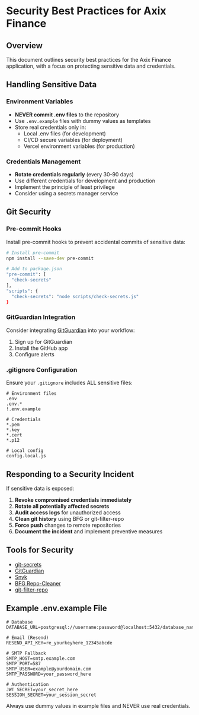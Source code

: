 # Security Best Practices for Axix Finance

## Overview

This document outlines security best practices for the Axix Finance application, with a focus on protecting sensitive data and credentials.

## Handling Sensitive Data

### Environment Variables

- **NEVER commit .env files** to the repository
- Use `.env.example` files with dummy values as templates
- Store real credentials only in:
  - Local .env files (for development)
  - CI/CD secure variables (for deployment)
  - Vercel environment variables (for production)

### Credentials Management

- **Rotate credentials regularly** (every 30-90 days)
- Use different credentials for development and production
- Implement the principle of least privilege
- Consider using a secrets manager service

## Git Security

### Pre-commit Hooks

Install pre-commit hooks to prevent accidental commits of sensitive data:

```bash
# Install pre-commit
npm install --save-dev pre-commit

# Add to package.json
"pre-commit": [
  "check-secrets"
],
"scripts": {
  "check-secrets": "node scripts/check-secrets.js"
}
```

### GitGuardian Integration

Consider integrating [GitGuardian](https://www.gitguardian.com/) into your workflow:

1. Sign up for GitGuardian
2. Install the GitHub app
3. Configure alerts

### .gitignore Configuration

Ensure your `.gitignore` includes ALL sensitive files:

```
# Environment files
.env
.env.*
!.env.example

# Credentials
*.pem
*.key
*.cert
*.p12

# Local config
config.local.js
```

## Responding to a Security Incident

If sensitive data is exposed:

1. **Revoke compromised credentials immediately**
2. **Rotate all potentially affected secrets**
3. **Audit access logs** for unauthorized access
4. **Clean git history** using BFG or git-filter-repo
5. **Force push** changes to remote repositories
6. **Document the incident** and implement preventive measures

## Tools for Security

- [git-secrets](https://github.com/awslabs/git-secrets)
- [GitGuardian](https://www.gitguardian.com/)
- [Snyk](https://snyk.io/)
- [BFG Repo-Cleaner](https://rtyley.github.io/bfg-repo-cleaner/)
- [git-filter-repo](https://github.com/newren/git-filter-repo)

## Example .env.example File

```
# Database
DATABASE_URL=postgresql://username:password@localhost:5432/database_name

# Email (Resend)
RESEND_API_KEY=re_yourkeyhere_12345abcde

# SMTP Fallback
SMTP_HOST=smtp.example.com
SMTP_PORT=587
SMTP_USER=example@yourdomain.com
SMTP_PASSWORD=your_password_here

# Authentication
JWT_SECRET=your_secret_here
SESSION_SECRET=your_session_secret
```

Always use dummy values in example files and NEVER use real credentials.

